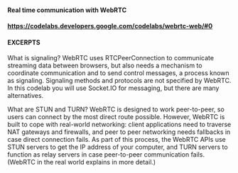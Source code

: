 #### Real time communication with WebRTC
#### https://codelabs.developers.google.com/codelabs/webrtc-web/#0
#### EXCERPTS
What is signaling?
WebRTC uses RTCPeerConnection to communicate streaming data between browsers, but also needs a mechanism to coordinate communication and to send control messages, a process known as signaling. Signaling methods and protocols are not specified by WebRTC. In this codelab you will use Socket.IO for messaging, but there are many alternatives.

What are STUN and TURN?
WebRTC is designed to work peer-to-peer, so users can connect by the most direct route possible. However, WebRTC is built to cope with real-world networking: client applications need to traverse NAT gateways and firewalls, and peer to peer networking needs fallbacks in case direct connection fails. As part of this process, the WebRTC APIs use STUN servers to get the IP address of your computer, and TURN servers to function as relay servers in case peer-to-peer communication fails. (WebRTC in the real world explains in more detail.)

